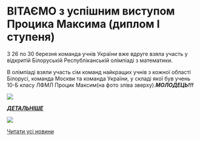 # ВІТАЄМО з успішним виступом  Процика Максима  (диплом I ступеня)

З 26 по 30 березня команда учнів України вже вдруге взяла участь у відкритій Білоруській Республіканській олімпіаді з математики.

В олімпіаді взяли участь сім команд найкращих учнів з кожної області Білорусі, команда Москви та команда України, у складі якої був учень 10-Б класу ЛФМЛ Процик Максим(на фото зліва зверху).***МОЛОДЕЦЬ!!!***


![](/images/blog/вітаємо-з-успішним-виступом-процика-максима-диплом-i/01.jpg)


[***ДЕТАЛЬНІШЕ***](http://matholymp.com.ua/2018/04/02/%D0%92%D0%B8%D1%81%D1%82%D1%83%D0%BF-%D0%BA%D0%BE%D0%BC%D0%B0%D0%BD%D0%B4%D0%B8-%D0%A3%D0%BA%D1%80%D0%B0%D1%97%D0%BD%D0%B8-%D0%BD%D0%B0-%D0%92%D1%81%D0%B5%D0%B1%D1%96%D0%BB%D0%BE%D1%80%D1%83%D1%81/)


![](/images/blog/вітаємо-з-успішним-виступом-процика-максима-диплом-i/photo_2018-04-01_13-35-41.jpg)





[Читати усі новини](/news)

